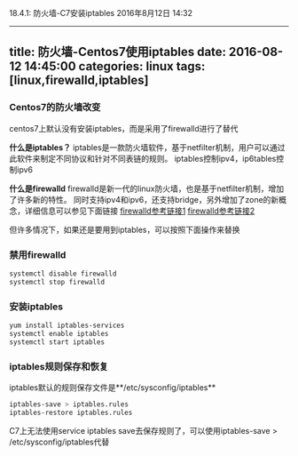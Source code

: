 18.4.1: 防火墙-C7安装iptables
2016年8月12日
14:32
 
---
title: 防火墙-Centos7使用iptables
date: 2016-08-12 14:45:00
categories: linux
tags: [linux,firewalld,iptables]
---
### Centos7的防火墙改变
centos7上默认没有安装iptables，而是采用了firewalld进行了替代
 
**什么是iptables？**
iptables是一款防火墙软件，基于netfilter机制，用户可以通过此软件来制定不同协议和针对不同表链的规则。
iptables控制ipv4，ip6tables控制ipv6
 
**什么是firewalld**
firewalld是新一代的linux防火墙，也是基于netfilter机制，增加了许多新的特性。
同时支持ipv4和ipv6，还支持bridge，另外增加了zone的新概念，详细信息可以参见下面链接
[firewalld参考链接1](http://www.firewalld.org/)
[firewalld参考链接2](http://www.ibm.com/developerworks/cn/linux/1507_caojh/)
 
但许多情况下，如果还是要用到iptables，可以按照下面操作来替换
 
### 禁用firewalld
``` bash
systemctl disable firewalld
systemctl stop firewalld
```
 
### 安装iptables
``` bash
yum install iptables-services
systemctl enable iptables
systemctl start iptables
```
 
### iptables规则保存和恢复
iptables默认的规则保存文件是**/etc/sysconfig/iptables**
``` bash
iptables-save > iptables.rules
iptables-restore iptables.rules
```
C7上无法使用service iptables save去保存规则了，可以使用iptables-save > /etc/sysconfig/iptables代替
 
